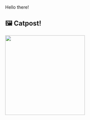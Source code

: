 Hello there!



## 🖼️ Catpost!

<sub>
    <img src="https://cdn2.thecatapi.com/images/b4p.jpg" height="256">
</sub>

